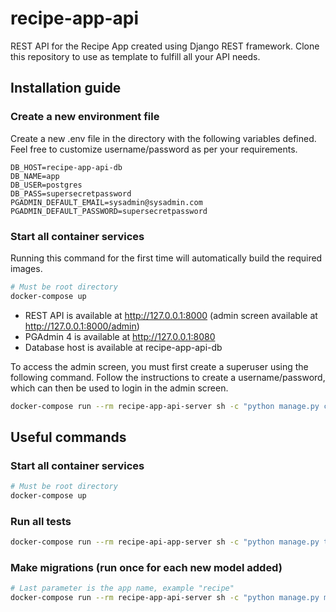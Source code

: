 # recipe-app-api
REST API for the Recipe App created using Django REST framework. Clone this repository to use as template to fulfill all your API needs. 

## Installation guide

### Create a new environment file
Create a new .env file in the directory with the following variables defined. Feel free to customize username/password as per your requirements.

```
DB_HOST=recipe-app-api-db
DB_NAME=app
DB_USER=postgres
DB_PASS=supersecretpassword
PGADMIN_DEFAULT_EMAIL=sysadmin@sysadmin.com
PGADMIN_DEFAULT_PASSWORD=supersecretpassword
```

### Start all container services
Running this command for the first time will automatically build the required images.

```sh
# Must be root directory
docker-compose up
```

- REST API is available at http://127.0.0.1:8000 (admin screen available at http://127.0.0.1:8000/admin)
- PGAdmin 4 is available at http://127.0.0.1:8080
- Database host is available at recipe-app-api-db

To access the admin screen, you must first create a superuser using the following command. Follow the instructions to create a username/password, which can then be used to login in the admin screen.

```sh
docker-compose run --rm recipe-app-api-server sh -c "python manage.py createsuperuser"
```


## Useful commands

### Start all container services

```sh
# Must be root directory
docker-compose up
```

### Run all tests

```sh
docker-compose run --rm recipe-api-app-server sh -c "python manage.py test && flake8"
```

### Make migrations (run once for each new model added)

```sh
# Last parameter is the app name, example "recipe"
docker-compose run --rm recipe-app-api-server sh -c "python manage.py makemigrations recipe"
```